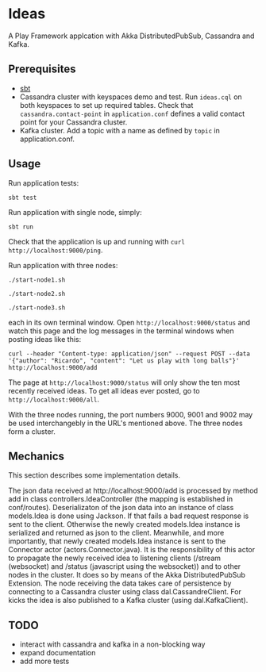 # Ideas
A Play Framework applcation with Akka DistributedPubSub, Cassandra and Kafka.  

## Prerequisites
- [sbt](http://www.scala-sbt.org/download.html)
- Cassandra cluster with keyspaces demo and test. Run ```ideas.cql``` on both keyspaces to set up required tables. Check that ```cassandra.contact-point``` in ```application.conf``` defines a valid contact point for your Cassandra cluster.
- Kafka cluster. Add a topic with a name as defined by ```topic``` in application.conf.

## Usage
Run application tests:
```
sbt test
```
Run application with single node, simply:
```
sbt run
```
Check that the application is up and running with ```curl http://localhost:9000/ping```.

Run application with three nodes:
```
./start-node1.sh
```
```
./start-node2.sh
```
```
./start-node3.sh
```
each in its own terminal window.
Open ```http://localhost:9000/status``` and watch this page and the log messages in the terminal windows when posting ideas like this:
```
curl --header "Content-type: application/json" --request POST --data '{"author": "Ricardo", "content": "Let us play with long balls"}' http://localhost:9000/add
```
The page at ```http://localhost:9000/status``` will only show the ten most recently received ideas. To get all ideas ever posted, go to ```http://localhost:9000/all```.

With the three nodes running, the port numbers 9000, 9001 and 9002 may be used interchangebly in the URL's mentioned above. The three nodes form a cluster.

## Mechanics
This section describes some implementation details.

The json data received at http://localhost:9000/add is processed by method add in class controllers.IdeaController (the mapping is established in conf/routes). Deserializaton of the json data into an instance of class models.Idea is done using Jackson. If that fails a bad request response is sent to the client. Otherwise the newly created models.Idea instance is serialized and returned as json to the client. Meanwhile, and more importantly, that newly created models.Idea instance is sent to the Connector actor (actors.Connector.java). It is the responsibility of this actor to propagate the newly received idea to listening clients (/stream (websocket) and /status (javascript using the websocket)) and to other nodes in the cluster. It does so by means of the Akka DistributedPubSub Extension. The node receiving the data takes care of persistence by connecting to a Cassandra cluster using class dal.CassandreClient. For kicks the idea is also published to a Kafka cluster (using dal.KafkaClient).

## TODO
- interact with cassandra and kafka in a non-blocking way
- expand documentation
- add more tests

